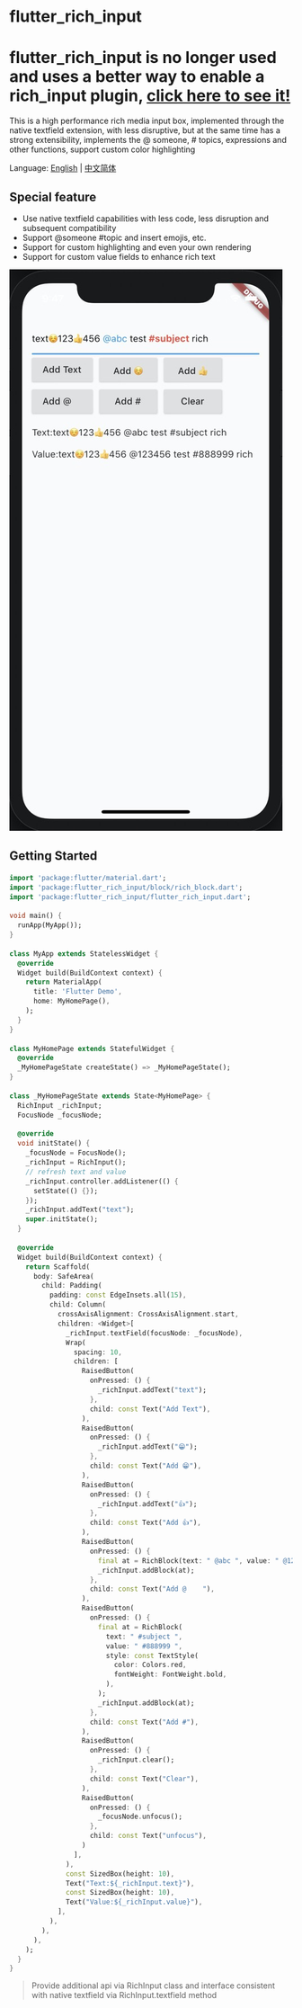 # flutter_rich_input

# flutter_rich_input is no longer used and uses a better way to enable a rich_input plugin, [click here to see it!](https://pub.dev/packages/rich_input)

This is a high performance rich media input box, implemented through the native textfield extension, with less disruptive, but at the same time has a strong extensibility, implements the @ someone, # topics, expressions and other functions, support custom color highlighting

Language: [English](README.md) | [中文简体](README-ZH.md)

## Special feature

-   Use native textfield capabilities with less code, less disruption and subsequent compatibility
-   Support @someone #topic and insert emojis, etc.
-   Support for custom highlighting and even your own rendering
-   Support for custom value fields to enhance rich text

![Demo](demo.jpg)

## Getting Started

```dart
import 'package:flutter/material.dart';
import 'package:flutter_rich_input/block/rich_block.dart';
import 'package:flutter_rich_input/flutter_rich_input.dart';

void main() {
  runApp(MyApp());
}

class MyApp extends StatelessWidget {
  @override
  Widget build(BuildContext context) {
    return MaterialApp(
      title: 'Flutter Demo',
      home: MyHomePage(),
    );
  }
}

class MyHomePage extends StatefulWidget {
  @override
  _MyHomePageState createState() => _MyHomePageState();
}

class _MyHomePageState extends State<MyHomePage> {
  RichInput _richInput;
  FocusNode _focusNode;

  @override
  void initState() {
    _focusNode = FocusNode();
    _richInput = RichInput();
    // refresh text and value
    _richInput.controller.addListener(() {
      setState(() {});
    });
    _richInput.addText("text");
    super.initState();
  }

  @override
  Widget build(BuildContext context) {
    return Scaffold(
      body: SafeArea(
        child: Padding(
          padding: const EdgeInsets.all(15),
          child: Column(
            crossAxisAlignment: CrossAxisAlignment.start,
            children: <Widget>[
              _richInput.textField(focusNode: _focusNode),
              Wrap(
                spacing: 10,
                children: [
                  RaisedButton(
                    onPressed: () {
                      _richInput.addText("text");
                    },
                    child: const Text("Add Text"),
                  ),
                  RaisedButton(
                    onPressed: () {
                      _richInput.addText("😁");
                    },
                    child: const Text("Add 😁"),
                  ),
                  RaisedButton(
                    onPressed: () {
                      _richInput.addText("👍");
                    },
                    child: const Text("Add 👍"),
                  ),
                  RaisedButton(
                    onPressed: () {
                      final at = RichBlock(text: " @abc ", value: " @123456 ");
                      _richInput.addBlock(at);
                    },
                    child: const Text("Add @    "),
                  ),
                  RaisedButton(
                    onPressed: () {
                      final at = RichBlock(
                        text: " #subject ",
                        value: " #888999 ",
                        style: const TextStyle(
                          color: Colors.red,
                          fontWeight: FontWeight.bold,
                        ),
                      );
                      _richInput.addBlock(at);
                    },
                    child: const Text("Add #"),
                  ),
                  RaisedButton(
                    onPressed: () {
                      _richInput.clear();
                    },
                    child: const Text("Clear"),
                  ),
                  RaisedButton(
                    onPressed: () {
                      _focusNode.unfocus();
                    },
                    child: const Text("unfocus"),
                  )
                ],
              ),
              const SizedBox(height: 10),
              Text("Text:${_richInput.text}"),
              const SizedBox(height: 10),
              Text("Value:${_richInput.value}"),
            ],
          ),
        ),
      ),
    );
  }
}
```

> Provide additional api via RichInput class and interface consistent with native textfield via RichInput.textfield method
